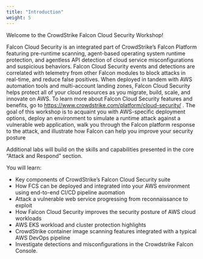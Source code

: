 ```yaml
---
title: "Introduction"
weight: 5
---
```


Welcome to the CrowdStrike Falcon Cloud Security Workshop!

Falcon Cloud Security is an integrated part of CrowdStrike’s Falcon Platform featuring pre-runtime scanning, agent-based operating system runtime protection, and agentless API detection of cloud service misconfigurations and suspicious behaviors. Falcon Cloud Security events and detections are correlated with telemetry from other Falcon modules to block attacks in real-time, and reduce false positives. When deployed in tandem with AWS automation tools and multi-account landing zones, Falcon Cloud Security helps protect all of your cloud resources as you migrate, build, scale, and innovate on AWS. To learn more about Falcon Cloud Security features and benefits, go to https://www.crowdstrike.com/platform/cloud-security/ . The goal of this workshop is to acquaint you with AWS-specific deployment options, deploy an environment to simulate a runtime attack against a vulnerable web application, walk you through the Falcon platform response to the attack, and illustrate how Falcon can help you improve your security posture

Additional labs will build on the skills and capabilities presented in the core “Attack and Respond” section.

You will learn:

- Key components of CrowdStrike’s Falcon Cloud Security suite
- How FCS can be deployed and integrated into your AWS environment using end-to-end CI/CD pipeline auomation
- Attack a vulnerable web service progressing from reconnaissance to exploit
- How Falcon Cloud Security improves the security posture of AWS cloud workloads
- AWS EKS workload and cluster protection highlights
- CrowdStrike container image scanning features integrated with a typical AWS DevOps pipeline
- Investigate detections and misconfigurations in the Crowdstrike Falcon Console.
